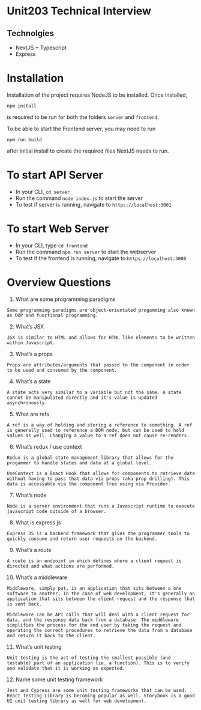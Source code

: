 # Unit203 Technical Interview
## Technolgies
- NextJS + Typescript
- Express

# Installation
Installation of the project requires NodeJS to be installed. Once installed,

```npm install```

is required to be run for both the folders `server` and `frontend`.

To be able to start the Frontend server, you may need to run

```npm run build```

after initial install to create the required files NextJS needs to run.

# To start API Server
- In your CLI, `cd server` 
- Run the command `node index.js` to start the server
- To test if server is running, navigate to `https://localhost:3001`

# To start Web Server
- In your CLI, type `cd frontend`
- Run the command `npm run server` to start the webserver
- To test if the frontend is running, navigate to `https://localhost:3000`


# Overview Questions
1) What are some programming paradigms

```
Some programming paradigms are object-orientated progamming also known as OOP and functional programming.
```

2) What’s JSX

```
JSX is similar to HTML and allows for HTML like elements to be written within Javascript.
```

3) What’s a props

```
Props are attributes/arguments that passed to the component in order to be used and consumed by the component.
```

4) What’s a state

```
A state acts very similar to a variable but not the same. A state cannot be manipulated directly and it's value is updated asynchronously.
```

5) What are refs

```
A ref is a way of holding and storing a reference to something. A ref is generally used to reference a DOM node, but can be used to hold values as well. Changing a value to a ref does not cause re-renders.
```

6) What’s redux / use context

```
Redux is a global state management library that allows for the progammer to handle states and data at a global level.

UseContext is a React Hook that allows for components to retrieve data without having to pass that data via props (aka prop drilling). This data is accessable via the component tree using via Provider.
```

7) What’s node

```
Node is a server environment that runs a Javascript runtime to execute javascript code outside of a browser.

```
8) What is express js

```
Express JS is a backend framework that gives the programmer tools to quickly consume and return user requests on the backend.
```

9) What’s a route
```
A route is an endpoint in which defines where a client request is directed and what actions are performed.
```

10) What’s a middleware
```
Middleware, simply put, is an application that sits between a one software to another. In the case of web development, it's generally an application that sits between the client request and the response that is sent back.

Middleware can be API calls that will deal with a client request for data, and the response data back from a database. The middleware simplifies the process for the end user by taking the request and operating the correct procedures to retrieve the data from a database and return it back to the client.
```
11) What’s unit testing
```
Unit testing is the act of testing the smallest possible (and testable) part of an application (ie. a function). This is to verify and validate that it is working as expected.
```
12) Name some unit testing framework
```
Jest and Cypress are some unit testing frameworks that can be used. React Testing Library is becoming popular as well. Storybook is a good UI unit testing library as well for web development.
```